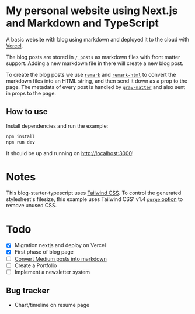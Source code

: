 # My personal website using Next.js and Markdown and TypeScript

A basic website with blog using markdown and deployed it to the cloud with [Vercel](https://vercel.com).

The blog posts are stored in `/_posts` as markdown files with front matter support. Adding a new markdown file in there will create a new blog post.

To create the blog posts we use [`remark`](https://github.com/remarkjs/remark) and [`remark-html`](https://github.com/remarkjs/remark-html) to convert the markdown files into an HTML string, and then send it down as a prop to the page. The metadata of every post is handled by [`gray-matter`](https://github.com/jonschlinkert/gray-matter) and also sent in props to the page.

## How to use

Install dependencies and run the example:

```bash
npm install
npm run dev
```

It should be up and running on [http://localhost:3000](http://localhost:3000)!

# Notes

This blog-starter-typescript uses [Tailwind CSS](https://tailwindcss.com). To control the generated stylesheet's filesize, this example uses Tailwind CSS' v1.4 [`purge` option](https://tailwindcss.com/docs/controlling-file-size/#removing-unused-css) to remove unused CSS.

# Todo

- [x] Migration nextjs and deploy on Vercel
- [x] First phase of blog page
- [ ] [Convert Medium posts into markdown](https://towardsdatascience.com/converting-medium-posts-to-markdown-for-your-blog-5d6830408467)
- [ ] Create a Portfolio
- [ ] Implement a newsletter system

## Bug tracker
- Chart/timeline on resume page